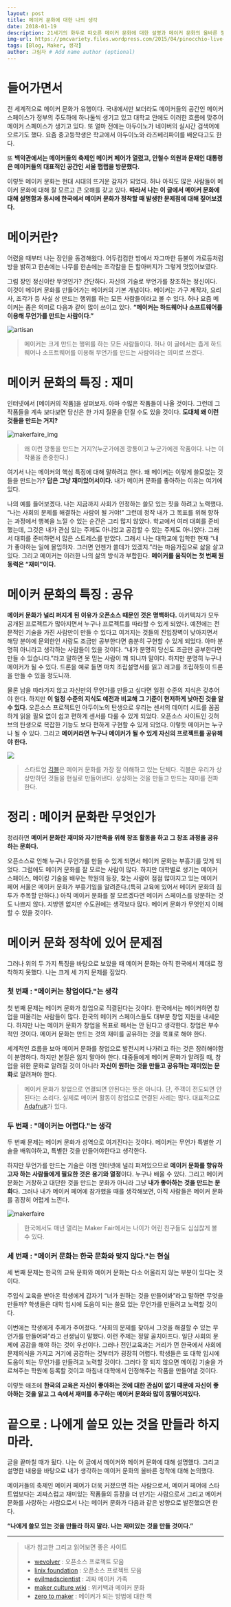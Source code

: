 ```yaml
---
layout: post
title: 메이커 문화에 대한 나의 생각
date: 2018-01-19
description: 21세기의 화두로 떠오른 메이커 문화에 대한 설명과 메이커 문화의 올바른 정착에 대한 나의 생각 # Add post description (optional)
img-url: https://pmcvariety.files.wordpress.com/2015/04/pinocchio-live-action-disney.jpg?w=1000&h=563&crop=1 # Add image post (optional)
tags: [Blog, Maker, 생각]
author: 그림자 # Add name author (optional)
---
```


# 들어가면서
전 세계적으로 메이커 문화가 유행이다. 국내에서만 보더라도 메이커들의 공간인 메이커 스페이스가 정부의 주도하에 하나둘씩 생기고 있고 대학교 안에도 이러한 흐름에 맞추어 메이커 스페이스가 생기고 있다. 또 얼마 전에는 아두이노가 네이버의 실시간 검색어에 오르기도 했다. 요즘 중고등학생은 학교에서 아두이노와 라즈베리파이를 배운다고도 한다.

또 **백악관에서는 메이커들의 축제인 메이커 페어가 열렸고, 안철수 의원과 문재인 대통령은 메이커들의 대표적인 공간인 서울 팹랩을 방문했다.**

이렇듯 메이커 문화는 현대 시대의 뜨거운 감자가 되었다. 허나 아직도 많은 사람들이 메이커 문화에 대해 잘 모르고 큰 오해를 갖고 있다. **따라서 나는 이 글에서 메이커 문화에 대해 설명함과 동시에 한국에서 메이커 문화가 정착할 때 발생한 문제점에 대해 짚어보겠다.**

# 메이커란?
어렸을 때부터 나는 장인을 동경해왔다. 어두컴컴한 방에서 자그마한 등불이 가로등처럼 방을 밝히고 한손에는 나무를 한손에는 조각칼을 든 할아버지가 그렇게 멋있어보였다.

그럼 장인 정신이란 무엇인가? 간단하다. 자신의 기술로 무언가를 창조하는 정신이다. 이것이 메이커 문화를 만들어가는 메이커의 기본 개념이다. 메이커는 가구 제작자, 요리사, 조각가 등 사실 상 만드는 행위를 하는 모든 사람들이라고 볼 수 있다. 허나 요즘 메이커는 좁은 의미로 다음과 같이 많이 쓰이고 있다. **“메이커는 하드웨어나 소프트웨어를 이용해 무언가를 만드는 사람이다.”**

![artisan](https://pmcvariety.files.wordpress.com/2015/04/pinocchio-live-action-disney.jpg?w=1000&h=563&crop=1)
>메이커는 크게 만드는 행위를 하는 모든 사람들이다. 허나 이 글에서는 좁게 하드웨어나 소프트웨어를 이용해 무언가를 만드는 사람이라는 의미로 쓰겠다.

# 메이커 문화의 특징 : 재미
인터넷에서 [메이커의 작품]을 살펴보자. 아마 수많은 작품들이 나올 것이다. 그런데 그 작품들을 계속 보다보면 당신은 한 가지 질문을 던질 수도 있을 것이다. **도대체 왜 이런 것들을 만드는 거지?**

![makerfaire_img](https://i1.wp.com/makerfaire.com/wp-content/uploads/gravity_forms/111-802a4914a2af99cb00a4e187a68aa660/2017/03/MakerFair15_0921_small.jpg?resize=1134%2C442&strip=all)
>왜 이런 깡통을 만드는 거지?(누군가에겐 깡통이고 누군가에겐 작품이다. 나는 이 작품을 존중한다.)

여기서 나는 메이커의 핵심 특징에 대해 말하려고 한다. 왜 메이커는 이렇게 쓸모없는 것들을 만드는가? **답은 그냥 재미있어서이다.** 내가 메이커 문화를 좋아하는 이유는 여기에 있다.

나의 예를 들어보겠다. 나는 지금까지 사회가 인정하는 쓸모 있는 짓을 하려고 노력했다. “나는 사회의 문제를 해결하는 사람이 될 거야!” 그런데 정작 내가 그 목표를 위해 향하는 과정에서 행복을 느낄 수 있는 순간은 그리 많지 않았다. 학교에서 여러 대회를 준비했는데, 그것은 내가 관심 있는 주제도 아니었고 공감할 수 있는 주제도 아니었다. 그래서 대회를 준비하면서 많은 스트레스를 받았다. 그래서 나는 대학교에 입학한 현재 “내가 좋아하는 일에 몰입하자. 그러면 언젠가 쓸데가 있겠지.”라는 마음가짐으로 삶을 살고 있다. 그리고 메이커는 이러한 나의 삶의 방식과 부합한다. **메이커를 움직이는 첫 번째 원동력은 “재미”이다.**

# 메이커 문화의 특징 : 공유
**메이커 문화가 널리 퍼지게 된 이유가 오픈소스 때문인 것은 명백하다.** 아키텍처가 모두 공개된 프로젝트가 많아지면서 누구나 프로젝트를 따라할 수 있게 되었다. 예전에는 전문적인 기술을 가진 사람만이 만들 수 있다고 여겨지는 것들의 진입장벽이 낮아지면서 해당 분야에 문외한인 사람도 조금만 공부한다면 충분히 구현할 수 있게 되었다. 아마 분명히 아니라고 생각하는 사람들이 있을 것이다. “내가 분명히 당신도 조금만 공부한다면 만들 수 있습니다.”라고 말하면 못 믿는 사람이 꽤 되니까 말이다. 하지만 분명히 누구나 메이커가 될 수 있다. 드론을 예로 들면 마치 조립설명서를 읽고 레고를 조립하듯이 드론을 만들 수 있을 정도니까.

물론 남을 따라가지 않고 자신만의 무언가를 만들고 싶다면 일정 수준의 지식은 갖추어야 한다. 하지만 **이 일정 수준의 지식도 예전과 비교해 그 기준이 현저하게 낮아진 것을 알 수 있다.** 오픈소스 프로젝트인 아두이노의 탄생으로 우리는 센서의 데이터 시트를 꼼꼼하게 읽을 필요 없이 쉽고 편하게 센서를 다룰 수 있게 되었다. 오픈소스 사이트인 깃허브의 탄생으로 복잡한 기능도 보다 편하게 구현할 수 있게 되었다. 이렇듯 메이커는 누구나 될 수 있다. 그리고 **메이커라면 누구나 메이커가 될 수 있게 자신의 프로젝트를 공유해야 한다.**

![](https://scontent-hkg3-1.xx.fbcdn.net/v/t31.0-8/17359320_1045347055566322_2792808500059877461_o.jpg?oh=6ed921f981d8f66cf6c1be88d017865b&oe=5AF3DAB5)
>스타트업 [긱블](https://www.youtube.com/channel/UCp94pzrtA5wPyZazbDq0CXA)은 메이커 문화를 가장 잘 이해하고 있는 단체다. 긱블은 우리가 상상만하던 것들을 현실로 만들어낸다. 상상하는 것을 만들고 만드는 재미를 전파한다.

# 정리 : 메이커 문화란 무엇인가
정리하면 **메이커 문화란 재미와 자기만족을 위해 창조 활동을 하고 그 창조 과정을 공유하는 문화다.**

오픈소스로 인해 누구나 무언가를 만들 수 있게 되면서 메이커 문화는 부흥기를 맞게 되었다. 그럼에도 메이커 문화를 잘 모르는 사람이 많다. 하지만 대학별로 생기는 메이커 스페이스, 메이킹 기술을 배우는 학원의 등장, 찾는 사람이 점점 많아지고 있는 메이커 페어 서울은 메이커 문화가 부흥기임을 알려준다.(특히 교육에 있어서 메이커 문화의 침투가 주목할 만하다.) 아직 메이커 문화를 잘 모르겠다면 메이커 스페이스를 방문하는 것도 나쁘지 않다. 지방엔 없지만 수도권에는 생각보다 많다. 메이커 문화가 무엇인지 이해할 수 있을 것이다.

# 메이커 문화 정착에 있어 문제점
그러나 위의 두 가지 특징을 바탕으로 보았을 때 메이커 문화는 아직 한국에서 제대로 정착하지 못했다. 나는 크게 세 가지 문제를 짚었다.

### 첫 번째 : "메이커는 창업이다."는 생각
첫 번째 문제는 메이커 문화가 창업으로 직결된다는 것이다. 한국에서는 메이커하면 창업을 떠올리는 사람들이 많다. 한국의 메이커 스페이스들도 대부분 창업 지원을 내세운다. 하지만 나는 메이커 문화가 창업을 목표로 해서는 안 된다고 생각한다. 창업은 부수적인 것이다. 메이커 문화는 만드는 것의 재미를 공유하는 것을 목표로 해야 한다.

세계적인 흐름을 보아 메이커 문화를 창업으로 발전시켜 나가려고 하는 것은 장려해야함이 분명하다. 하지만 본질은 잃지 말아야 한다. 대중들에게 메이커 문화가 알려질 때, 창업을 위한 문화로 알려질 것이 아니라 **자신이 원하는 것을 만들고 공유하는 재미있는 문화**로 알려져야 한다.
>메이커 문화가 창업으로 연결되면 안된다는 뜻은 아니다. 단, 주객이 전도되면 안된다는 소리다. 실제로 메이커 활동이 창업으로 연결된 사례는 많다. 대표적으로 [Adafruit](https://www.adafruit.com/)가 있다.

### 두 번째 : "메이커는 어렵다."는 생각
두 번째 문제는 메이커 문화가 성역으로 여겨진다는 것이다. 메이커는 무언가 특별한 기술을 배워야하고, 특별한 것을 만들어야한다고 생각한다.

하지만 무언가를 만드는 기술은 이젠 인터넷에 널리 퍼져있으므로 **메이커 문화를 향유하고자 하는 사람들에게 필요한 것은 용기와 열정**이다. 누구나 배울 수 있다. 그리고 메이커 문화는 거창하고 대단한 것을 만드는 문화가 아니라 그냥 **내가 좋아하는 것을 만드는 문화**다. 그러나 내가 메이커 페어에 참가했을 때를 생각해보면, 아직 사람들은 메이커 문화를 굉장히 어렵게 느낀다.

![makerfaire](https://makerfaire.co.kr/wp-content/uploads/sites/2/2017/10/makerfaire_2017_img.png)
>한국에서도 매년 열리는 Maker Fair에서는 나이가 어린 친구들도 심심찮게 볼 수 있다.

### 세 번째 : "메이커 문화는 한국 문화와 맞지 않다."는 현실
세 번째 문제는 한국의 교육 문화와 메이커 문화는 다소 어울리지 않는 부분이 있다는 것이다.

주입식 교육을 받아온 학생에게 갑자기 “너가 원하는 것을 만들어봐”라고 말하면 무엇을 만들까? 학생들은 대학 입시에 도움이 되는 쓸모 있는 무언가를 만들려고 노력할 것이다.

이번에는 학생에게 주제가 주어졌다. “사회의 문제를 찾아서 그것을 해결할 수 있는 무언가를 만들어봐”라고 선생님이 말했다. 이런 주제는 정말 골치아프다. 일단 사회의 문제에 공감을 해야 하는 것이 우선이다. 그러나 전인교육과는 거리가 먼 한국에서 사회에 문제의식을 가지고 거기에 공감하는 것부터가 굉장히 어렵다. 학생들은 또 대학 입시에 도움이 되는 무언가를 만들려고 노력할 것이다. 그러다 잘 되지 않으면 메이킹 기술을 가르쳐주는 학원에 등록할 것이고 마침내 대학에서 인정해주는 작품을 만들어낼 것이다.

이렇듯 애초에 **한국의 교육은 자신이 좋아하는 것에 대한 관심이 없기 때문에 자신이 좋아하는 것을 알고 그 속에서 재미를 추구하는 메이커 문화와 많이 동떨어져있다.**

# 끝으로 : 나에게 쓸모 있는 것을 만들라 하지 마라.
글을 끝마칠 때가 됬다. 나는 이 글에서 메이커와 메이커 문화에 대해 설명했다. 그리고 설명한 내용을 바탕으로 내가 생각하는 메이커 문화의 올바른 정착에 대해 논의했다.

메이커들의 축제인 메이커 페어가 더욱 커졌으면 하는 사람으로서, 메이커 페어에 스타트업보다는 괴짜스럽고 재미있는 작품들의 등장을 더 반기는 사람으로서 그리고 메이커 문화를 사랑하는 사람으로서 나는 메이커 문화가 다음과 같은 방향으로 발전했으면 한다.

**“나에게 쓸모 있는 것을 만들라 하지 말라. 나는 재미있는 것을 만들 것이다.”**

---
>내가 참고한 그리고 읽어보면 좋은 사이트
>- [wevolver](https://www.wevolver.com/projects) : 오픈소스  프로젝트 모음
>- [linix foundation](http://www.linuxfoundation.org/) : 오픈소스 프로젝트 모음
>- [evilmadscientist](https://www.evilmadscientist.com/) : 괴짜 메이커 가족
>- [maker culture wiki](https://en.wikipedia.org/wiki/Maker_culture) : 위키백과 메이커 문화
>- [zero to maker](https://www.amazon.com/Zero-Maker-Learn-Enough-Anything/dp/1449356435) : 메이커가 되는 방법에 대한 책
